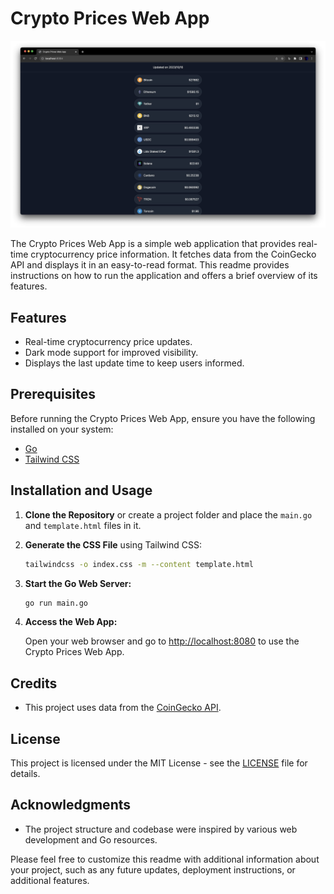 # Crypto Prices Web App


![Crypto Prices Web App Screenshot](https://github.com/sakshamxkaushik/crypt_price/blob/main/Screenshot.jpg)

The Crypto Prices Web App is a simple web application that provides real-time cryptocurrency price information. It fetches data from the CoinGecko API and displays it in an easy-to-read format. This readme provides instructions on how to run the application and offers a brief overview of its features.

## Features

- Real-time cryptocurrency price updates.
- Dark mode support for improved visibility.
- Displays the last update time to keep users informed.

## Prerequisites

Before running the Crypto Prices Web App, ensure you have the following installed on your system:

- [Go](https://golang.org/dl/)
- [Tailwind CSS](https://tailwindcss.com/docs/installation)

## Installation and Usage

1. **Clone the Repository** or create a project folder and place the `main.go` and `template.html` files in it.

2. **Generate the CSS File** using Tailwind CSS:

    ```bash
    tailwindcss -o index.css -m --content template.html
    ```

3. **Start the Go Web Server:**

    ```bash
    go run main.go
    ```

4. **Access the Web App:**

    Open your web browser and go to [http://localhost:8080](http://localhost:8080) to use the Crypto Prices Web App.

## Credits

- This project uses data from the [CoinGecko API](https://coingecko.com/).

## License

This project is licensed under the MIT License - see the [LICENSE](LICENSE) file for details.

## Acknowledgments

- The project structure and codebase were inspired by various web development and Go resources.

Please feel free to customize this readme with additional information about your project, such as any future updates, deployment instructions, or additional features.
